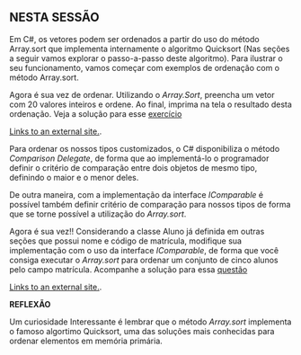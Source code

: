 ## NESTA SESSÃO

Em C#, os vetores podem ser ordenados a partir do uso do método Array.sort que implementa internamente o algoritmo Quicksort (Nas seções a seguir vamos explorar o passo-a-passo deste algoritmo). Para ilustrar o seu funcionamento, vamos começar com exemplos de ordenação com o método Array.sort.

Agora é sua vez de ordenar. Utilizando o _Array.Sort_, preencha um vetor com 20 valores inteiros e ordene. Ao final, imprima na tela o resultado desta ordenação. Veja a solução para esse [exercício](https://replit.com/@bigheadbh/ExemploOrdena01#main.cs)

[Links to an external site.](https://replit.com/@bigheadbh/ExemploOrdena01#main.cs).

Para ordenar os nossos tipos customizados, o C# disponibiliza o método _Comparison<T> Delegate_, de forma que ao implementá-lo o programador definir o critério de comparação entre dois objetos de mesmo tipo, definindo o maior e o menor deles.

De outra maneira, com a implementação da interface _IComparable_ é possível também definir critério de comparação para nossos tipos de forma que se torne possível a utilização do _Array.sort_.

Agora é sua vez!! Considerando a classe Aluno já definida em outras seções que possui nome e código de matrícula, modifique sua implementação com o uso da interface _IComparable_, de forma que você consiga executar o _Array.sort_ para ordenar um conjunto de cinco alunos pelo campo matrícula. Acompanhe a solução para essa [questão](https://replit.com/@bigheadbh/ExemploOrdena02#main.cs)

[Links to an external site.](https://replit.com/@bigheadbh/ExemploOrdena02#main.cs).

**REFLEXÃO**

Um curiosidade Interessante é lembrar que o método _Array.sort_ implementa o famoso algortimo Quicksort, uma das soluções mais conhecidas para ordenar elementos em memória primária.
